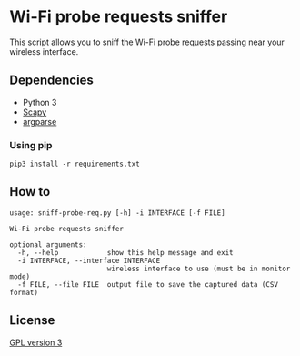 # Wi-Fi probe requests sniffer

This script allows you to sniff the Wi-Fi probe requests passing near your wireless interface.

## Dependencies

 * Python 3
 * [Scapy][scapy3k]
 * [argparse][argparse]

### Using pip

    pip3 install -r requirements.txt

## How to

    usage: sniff-probe-req.py [-h] -i INTERFACE [-f FILE]

    Wi-Fi probe requests sniffer

    optional arguments:
      -h, --help            show this help message and exit
      -i INTERFACE, --interface INTERFACE
                            wireless interface to use (must be in monitor mode)
      -f FILE, --file FILE  output file to save the captured data (CSV format)

## License

[GPL version 3][GPLv3]

 [scapy3k]: https://github.com/phaethon/scapy "scapy for Python 3"
 [argparse]: https://pypi.python.org/pypi/argparse "argparse: Python command-line parsing library"
 [GPLv3]: https://www.gnu.org/licenses/gpl.txt "GPL version 3"
